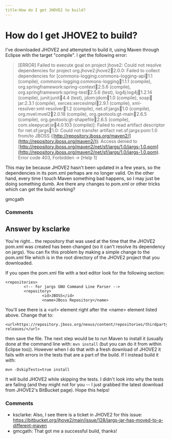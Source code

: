 ```yaml
---
title:How do I get JHOVE2 to build?
---
```

How do I get JHOVE2 to build?
=====================
I've downloaded JHOVE2 and attempted to build it, using Maven through
Eclipse with the target "compile". I get the following error:

> [ERROR] Failed to execute goal on project jhove2: Could not resolve
> dependencies for project org.jhove2:jhove2:jar:2.0.0: Failed to
> collect dependencies for [commons-logging:commons-logging-api:jar:1.1
> (compile), commons-logging:commons-logging:jar:1.1.1 (compile),
> org.springframework:spring-context:jar:2.5.6 (compile),
> org.springframework:spring-test:jar:2.5.6 (test),
> log4j:log4j:jar:1.2.14 (compile), junit:junit:jar:4.4 (test),
> jdom:jdom:jar:1.0 (compile), soap:soap:jar:2.3.1 (compile),
> xerces:xercesImpl:jar:2.9.1 (compile),
> xml-resolver:xml-resolver:jar:1.2 (compile), net.sf:jargs:jar:1.0
> (compile), org.mvel:mvel2:jar:2.0.18 (compile),
> org.geotools:gt-main:jar:2.6.5 (compile),
> org.geotools:gt-shapefile:jar:2.6.5 (compile),
> com.sleepycat:je:jar:4.0.103 (compile)]: Failed to read artifact
> descriptor for net.sf:jargs:jar:1.0: Could not transfer artifact
> net.sf:jargs:pom:1.0 from/to JBOSS
> ([http://repository.jboss.org/maven2/](http://repository.jboss.org/maven2/)):
> Access denied to
> [http://repository.jboss.org/maven2/net/sf/jargs/1.0/jargs-1.0.pom](http://repository.jboss.org/maven2/net/sf/jargs/1.0/jargs-1.0.pom).
> Error code 403, Forbidden -\> [Help 1]

This may be because JHOVE2 hasn't been updated in a few years, so the
dependencies in its pom.xml perhaps are no longer valid. On the other
hand, every time I touch Maven something bad happens, so I may just be
doing something dumb. Are there any changes to pom.xml or other tricks
which can get the build working?

gmcgath

### Comments ###


Answer by ksclarke
----------------
You're right... the repository that was used at the time that the JHOVE2
pom.xml was created has been changed (so it can't resolve its dependency
on jargs). You can fix this problem by making a simple change to the
pom.xml file which is in the root directory of the JHOVE2 project that
you downloaded.

If you open the pom.xml file with a text editor look for the following
section:

    <repositories>
            <!-- for jargs GNU Command Line Parser -->
            <repository>
                    <id>JBOSS</id>
                    <name>JBoss Repository</name>

You'll see there is a \<url\> element right after the \<name\> element
listed above. Change that to:

    <url>https://repository.jboss.org/nexus/content/repositories/thirdparty-releases/</url>

then save the file. The next step would be to run Maven to install it
(usually done at the command line with: `mvn install` (but you can do it
from within Eclipse too)). However when I do that with a fresh download
of JHOVE2 it fails with errors in the tests that are a part of the
build. If I instead build it with:

    mvn -DskipTests=true install

It will build JHOVE2 while skipping the tests. I didn't look into why
the tests are failing (and they might not for you -- I just grabbed the
latest download from JHOVE2's BitBucket page). Hope this helps!

### Comments ###
* ksclarke: Also, I see there is a ticket in JHOVE2 for this issue:
https://bitbucket.org/jhove2/main/issue/128/jargs-jar-has-moved-to-a-different-maven
* gmcgath: That got me a successful build, thanks!

